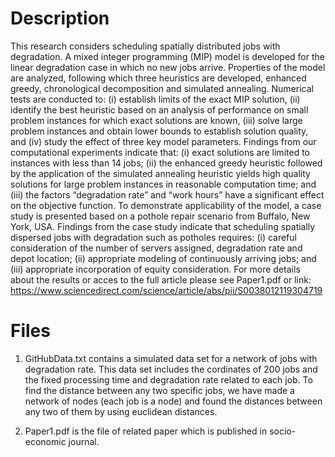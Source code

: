 # Description
This research considers scheduling spatially distributed jobs with degradation. A mixed integer programming (MIP) model is developed for the linear degradation case in which no new jobs arrive. Properties of the model are analyzed, following which three heuristics are developed, enhanced greedy, chronological decomposition and simulated annealing. Numerical tests are conducted to: (i) establish limits of the exact MIP solution, (ii) identify the best heuristic based on an analysis of performance on small problem instances for which exact solutions are known, (iii) solve large problem instances and obtain lower bounds to establish solution quality, and (iv) study the effect of three key model parameters. Findings from our computational experiments indicate that: (i) exact solutions are limited to instances with less than 14 jobs; (ii) the enhanced greedy heuristic followed by the application of the simulated annealing heuristic yields high quality solutions for large problem instances in reasonable computation time; and (iii) the factors “degradation rate” and “work hours” have a significant effect on the objective function. To demonstrate applicability of the model, a case study is presented based on a pothole repair scenario from Buffalo, New York, USA. Findings from the case study indicate that scheduling spatially dispersed jobs with degradation such as potholes requires: (i) careful consideration of the number of servers assigned, degradation rate and depot location; (ii) appropriate modeling of continuously arriving jobs; and (iii) appropriate incorporation of equity consideration. For more details about the results or acces to the full article please see Paper1.pdf or link: https://www.sciencedirect.com/science/article/abs/pii/S0038012119304719

# Files
1) GitHubData.txt contains a simulated data set for a network of jobs with degradation rate. This data set includes the cordinates of 200 jobs and the fixed processing time and degradation rate related to each job. To find the distance between any two specific jobs, we have made a network of nodes (each job is a node) and found the distances between any two of them by using euclidean distances.

2) Paper1.pdf is the file of related paper which is published in socio-economic journal.
